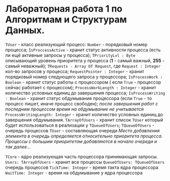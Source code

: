 # Лабораторная работа 1 по Алгоритмам и Структурам Данных.

`TUser` - класс реализующий процесс:
	`Number` - порядковый номер процесса;
	`IsProccessActive` - хранит статус активности процесса (есть ли ещё активные запросы у процесса);
	`TPriorityLvl : Byte` описывающий уровень приоритета у процесса (__1__ - самый важный, __255__ - самый неважный);
	`TRequests - Array Of Request`, где `Request : Integer` кол-во запросов у процесса;
	`RequestPointer : Integer` - хранит порядковый номер следующего запроса у процессора;
	`IsProcessWork : Boolean` - хранит статус работы с процессором ( если `True` - процессор сейчас работает с процессом);
        `ProcessWorkLength : Integer` - хранит количество условных единиц до завершения процесса; 
	`IsProcessWriting : Boolean` - хранит статус обдумывания процессора (если `True` - то процесс пишет, иначе процесс свободен);
	_*после завершения работ с последним процессом время на обдумывание не учитывается*_
	`ProcessWritingLength: Integer` - хранит количество условных единиц до завершения обдумывания.
`TArrayOfUsers` - хранит список `TUser` который будет использоваться в реализации у `TQueueOfUsers`;
`TQueueOfUsers` - очередь процессов
	`TUser` - составляющая очереди
	_*Место добавления элемента в очередь определяется относительно приоритета процесса. Процессы с большим приоритетом добавляются в начало очереди и так далее...*_

`TCore` - ядро реализующая часть процессора принимающая запросы.
	`Users: TArrayOfUsers` - хранит все процессы
	`QueueOfUsers: TQueueOfUsers` очередь процессов
	`TickTime: Integer` - время такта ядра процессора
	`WaitTime: Integer` - время на обдумывание у ядра процессора